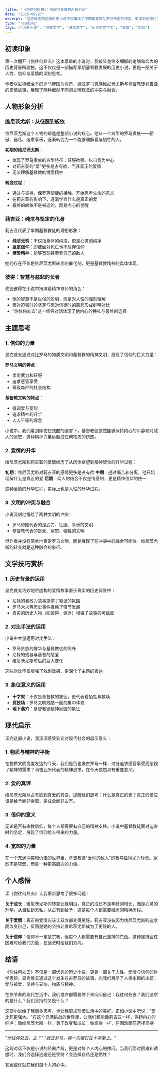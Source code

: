 ```yaml
---
title: "《你往何处去》：信仰与爱情的永恒对话"
date: "2025-09-27"
excerpt: "显克维支的这部历史小说不仅描绘了早期基督教与罗马帝国的冲突，更深刻地探讨了信仰、爱情与人性的复杂关系。通过维尼茨尤斯与莉吉亚的爱情故事，我们看到了两种文明的碰撞与融合。"
type: "reading"
tags: ["历史小说", "宗教文学", "波兰文学", "诺贝尔文学奖", "爱情", "信仰"]
---
```


## 初读印象

第一次翻开《你往何处去》这本厚重的小说时，我被显克维支细腻的笔触和宏大的历史背景所震撼。这不仅仅是一部描写早期基督教发展的历史小说，更是一部关于人性、信仰与爱情的深刻思考。

作者以尼禄统治下的罗马帝国为背景，通过罗马贵族维尼茨尤斯与基督教徒莉吉亚的爱情故事，展现了两种截然不同的文明观念的冲突与融合。

## 人物形象分析

### 维尼茨尤斯：从征服到皈依

维尼茨尤斯这个人物的塑造是整部小说的核心。他从一个典型的罗马贵族——骄傲、自私、追求享乐，逐渐转变为一个能够理解爱与牺牲的人。

**初期的维尼茨尤斯**：
- 体现了罗马贵族的典型特征：征服欲强、以自我为中心
- 对莉吉亚的"爱"更多是占有欲，而非真正的爱情
- 无法理解基督教的博爱精神

**转变过程**：
- 通过与彼得、保罗等使徒的接触，开始思考生命的意义
- 在莉吉亚的影响下，逐渐学会什么是真正的爱
- 最终的皈依不是被迫的，而是内心的觉醒

### 莉吉亚：纯洁与坚定的化身

莉吉亚代表了早期基督教徒的理想形象：
- **纯洁无瑕**：不仅指身体的纯洁，更是心灵的纯净
- **坚定信仰**：即使面对死亡也不放弃信仰
- **博爱精神**：能够宽恕甚至爱自己的敌人

她的存在不仅是维尼茨尤斯转变的催化剂，更是基督教精神的具体体现。

### 彼得：智慧与慈悲的长者

使徒彼得在小说中扮演着精神导师的角色：
- 他的智慧不是世俗的聪明，而是对人性的深刻理解
- 面对迫害时的坚定与面对信徒时的慈悲形成鲜明对比
- "你往何处去"这一经典对话体现了他内心的挣扎与最终的选择

## 主题思考

### 1. 信仰的力量

显克维支通过对比罗马的物质文明和基督教的精神文明，展现了信仰的巨大力量：

**罗马文明的特点**：
- 崇尚武力和征服
- 追求感官享受
- 等级森严的社会结构

**基督教文明的特点**：
- 强调爱与宽恕
- 追求精神的升华
- 人人平等的理念

小说中，我们看到即使在残酷的迫害下，基督教徒依然能够保持内心的平静和对敌人的宽恕，这种精神力量远超过任何物质的诱惑。

### 2. 爱情的升华

维尼茨尤斯和莉吉亚的爱情经历了从肉体欲望到精神契合的升华过程：

**初期**：维尼茨尤斯对莉吉亚的感情更多是占有欲
**中期**：通过痛苦和分离，他开始理解什么是真正的爱
**后期**：两人的结合不仅是情感的，更是精神信仰的统一

这种爱情的升华过程，实际上也是人性的升华过程。

### 3. 文明的冲突与融合

小说深刻地描绘了两种文明的冲突：
- 罗马帝国代表的是武力、征服、享乐的文明
- 基督教代表的是爱、宽恕、牺牲的文明

但作者并没有简单地否定罗马文明，而是展现了在冲突中的融合可能性。维尼茨尤斯的转变就是这种融合的象征。

## 文学技巧赏析

### 1. 历史背景的运用

显克维支巧妙地将虚构的爱情故事置于真实的历史背景中：
- 尼禄的暴政为故事提供了紧张的氛围
- 罗马大火等历史事件推动了情节发展
- 真实的历史人物（如彼得、保罗）增强了故事的可信度

### 2. 对比手法的运用

小说中大量运用对比手法：
- 罗马贵族的奢华与基督教徒的简朴
- 尼禄的残暴与基督的慈爱
- 维尼茨尤斯前后的巨大变化

这些对比不仅增强了戏剧效果，更深化了主题的表达。

### 3. 象征意义的运用

- **十字架**：不仅是基督教的象征，更代表着牺牲与救赎
- **竞技场**：罗马文明残酷一面的集中体现
- **地下墓穴**：基督教徒精神家园的象征

## 现代启示

读完这部小说，我深深感受到它对现代社会的启示意义：

### 1. 物质与精神的平衡

在物质文明高度发达的今天，我们是否也像古罗马一样，过分追求感官享受而忽视了精神的需求？莉吉亚所代表的精神追求，在今天依然具有重要意义。

### 2. 爱的真谛

维尼茨尤斯从占有欲到真爱的转变，提醒我们思考：什么是真正的爱？真正的爱应该是给予而非索取，是成全而非占有。

### 3. 信仰的意义

无论是否有宗教信仰，每个人都需要有自己的精神支柱。小说中基督教徒面对迫害时的坚定，展现了信仰给人带来的力量。

### 4. 宽恕的力量

在一个充满冲突和仇恨的世界里，基督教徒"爱你的敌人"的教导显得尤为珍贵。宽恕不是软弱，而是一种更高层次的力量。

## 个人感悟

读《你往何处去》让我重新思考了很多问题：

**关于成长**：维尼茨尤斯的转变让我明白，真正的成长不是年龄的增长，而是心灵的升华。从自私到无私，从占有到给予，这是每个人都需要经历的精神历程。

**关于爱情**：真正的爱情应该让双方都变得更好。莉吉亚没有因为维尼茨尤斯的追求而改变自己，反而是她的坚持让维尼茨尤斯成为了更好的人。

**关于信仰**：信仰不一定是宗教，但每个人都需要有自己坚持的东西。这种坚持会在困难时给我们力量，在迷茫时给我们方向。

## 结语

《你往何处去》不仅是一部优秀的历史小说，更是一部关于人性、爱情与信仰的哲学思辨。显克维支通过这个发生在古罗马的故事，向我们展示了人类永恒的主题：爱与被爱，坚持与妥协，物质与精神。

在快节奏的现代生活中，我们或许都需要停下来问问自己：我往何处去？我们追求的是什么？我们坚持的又是什么？

这部小说给了我很多思考，也让我更加珍惜生活中的美好。正如小说中所说："爱比死更强大。"在这个充满挑战的世界里，让我们都能像莉吉亚一样，保持内心的纯净；像维尼茨尤斯一样，勇于改变和成长；像彼得一样，在困难面前选择坚持。

---

*"你往何处去，主？"*
*"我去罗马，再一次被钉在十字架上。"*

这段对话不仅是小说的经典片段，更是对每个人内心的拷问。当我们面对困难和诱惑时，我们会选择逃避还是坚持？会选择自私还是牺牲？

答案或许就在我们每个人的心中。
